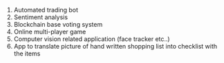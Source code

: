 1. Automated trading bot
2. Sentiment analysis 
3. Blockchain base voting system 
4. Online multi-player game
5. Computer vision related application (face tracker etc..)
6. App to translate picture of hand written shopping list into checklist with the items